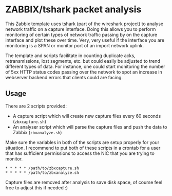 # ZABBIX/tshark packet analysis

This Zabbix template uses tshark (part of the wireshark project) to analyse network traffic on a capture interface.
Doing this allows you to perform monitoring of certain types of network traffic passing by on the capture interface and plot these over time. Very, very useful if the interface you are monitoring is a SPAN or monitor port of an import network uplink.

The template and scripts facilitate in counting duplicate acks, retransmissions, lost segments, etc. but could easily be adjusted to trend different types of data. For instance, one could start monitoring the number of 5xx HTTP status codes passing over the network to spot an increase in webserver backend errors that clients could are facing.

## Usage

There are 2 scripts provided:

- A capture script which will create new capture files every 60 seconds (`zbxcapture.sh`)
- An analyser script which will parse the capture files and push the data to Zabbix (`zbxanalyze.sh`)

Make sure the variables in both of the scripts are setup properly for your situation.
I recommend to put both of these scripts in a crontab for a user that has sufficient permissions to access the NIC that you are trying to monitor.

```
* * * * * /path/to/zbxcapture.sh
* * * * * /path/to/zbxanalyze.sh
```

Capture files are removed after analysis to save disk space, of course feel free to adjust this if needed :)

